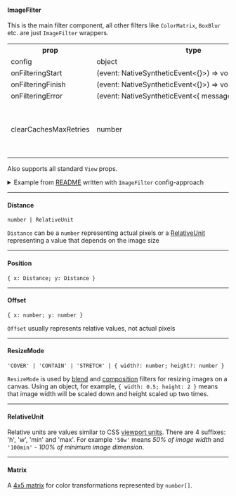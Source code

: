 #### ImageFilter

This is the main filter component, all other filters like `ColorMatrix`, `BoxBlur` etc. are just `ImageFilter` wrappers.

<table>
  <tr>
    <th>prop</th>
    <th>type</th>
    <th>default</th>
    <th>desc</th>
  </tr>
  <tr>
    <td>config</td>
    <td>object</td>
    <td>-</td>
    <td><strong>required</strong></td>
  </tr>
  <tr>
    <td>onFilteringStart</td>
    <td>(event:&nbsp;NativeSyntheticEvent<{}>)&nbsp;=>&nbsp;void</td>
    <td>-</td>
    <td></td>
  </tr>
  <tr>
    <td>onFilteringFinish</td>
    <td>(event:&nbsp;NativeSyntheticEvent<{}>)&nbsp;=>&nbsp;void</td>
    <td>-</td>
    <td></td>
  </tr>
  <tr>
    <td>onFilteringError</td>
    <td>(event:&nbsp;NativeSyntheticEvent<{&nbsp;message:&nbsp;string&nbsp;}>)&nbsp;=>&nbsp;void</td>
    <td>-</td>
    <td></td>
  </tr>
  <tr>
    <td>clearCachesMaxRetries</td>
    <td>number</td>
    <td>10</td>
    <td>Android only. Doesn't work by default - <a href="../README.md#Caveats">details</a></td>
  </tr>
</table>

Also supports all standard `View` props.

<details>
  <summary>Example from <a href="../README.md#Example">README</a> written with <code>ImageFilter</code> config-approach</summary>
  <pre>
import { Image } from 'react-native';
import { ImageFilter } from 'react-native-image-filter-kit';
&nbsp;
const result = (
  &lt;ImageFilter
    config={{
      name: 'Earlybird',
      image: {
        name: 'SoftLightBlend',
        resizeCanvasTo: 'dstImage',
        dstResizeMode: 'CONTAIN',
        dstImage: {
          name: 'Emboss',
          image: (
            &lt;Image
              style={{ width: 320, height: 320 }}
              source={require('./parrot.png')}
              resizeMode={'contain'}
            /&gt;
          )
        },
        srcAnchor: { x: 0.5, y: 1 },
        srcPosition: { x: 0.5, y: 1 },
        srcImage: {
          name: 'Invert',
          image: {
            name: 'RadialGradientGenerator',
            colors: ['rgba(0, 0, 255, 1)', '#00ff00', 'red'],
            stops: [0.25, 0.75, 1],
            center: { x: '50w', y: '100h' }
          }
        }
      }
    }}
  /&gt;
)
  </pre>
</details>

***

#### Distance

`number | RelativeUnit`

`Distance` can be a `number` representing actual pixels or a [RelativeUnit](#RelativeUnit) representing a value that depends on the image size

***
#### Position

`{ x: Distance; y: Distance }`

***
#### Offset

`{ x: number; y: number }`

`Offset` usually represents relative values, not actual pixels

***
#### ResizeMode

`'COVER' | 'CONTAIN' | 'STRETCH' | { width?: number; height?: number }`

`ResizeMode` is used by [blend](blend_filters.md) and [composition](composition_filters.md) filters for resizing images on a canvas. Using an object, for example, <code>{&nbsp;width:&nbsp;0.5;&nbsp;height:&nbsp;2&nbsp;}</code> means that image width will be scaled down and height scaled up two times.

***
#### RelativeUnit
Relative units are values similar to CSS [viewport units](https://css-tricks.com/fun-viewport-units/#article-header-id-0). There are 4 suffixes: 'h', 'w', 'min' and 'max'. For example `'50w'` means <i>50% of image width</i> and `'100min'` - <i>100% of minimum image dimension</i>.

***
#### Matrix
A [4x5 matrix](https://developer.android.com/reference/android/graphics/ColorMatrix) for color transformations represented by `number[]`.
